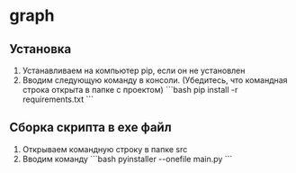 # graph

## Установка

<ol> <li>Устанавливаем на компьютер pip, если он не установлен</li>
     <li>Вводим следующую команду в консоли. (Убедитесь, что командная строка открыта в папке с проектом)
```bash
pip install -r requirements.txt
```
      </li>
</ol>

## Сборка скрипта в exe файл
<ol> <li>Открываем командную строку в папке src</li>
     <li>Вводим команду 
```bash
pyinstaller --onefile main.py
```     
     </li>
</ol>
